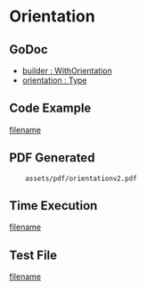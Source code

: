 # Orientation

## GoDoc
* [builder : WithOrientation](https://pkg.go.dev/github.com/chioshinu/maroto/v2/pkg/config#CfgBuilder.WithOrientation)
* [orientation : Type](https://pkg.go.dev/github.com/chioshinu/maroto/v2/pkg/consts/orientation)

## Code Example
[filename](../../assets/examples/orientation/v2/main.go ':include :type=code')

## PDF Generated
```pdf
	assets/pdf/orientationv2.pdf
```

## Time Execution
[filename](../../assets/text/orientationv2.txt  ':include :type=code')

## Test File
[filename](https://raw.githubusercontent.com/johnfercher/maroto/master/test/maroto/examples/orientation.json  ':include :type=code')